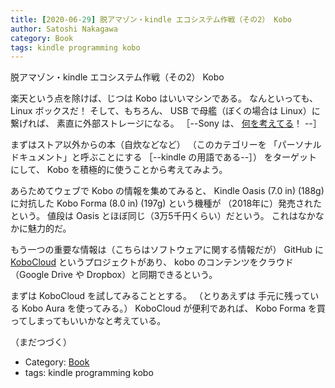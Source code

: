```yaml
---
title: [2020-06-29] 脱アマゾン・kindle エコシステム作戦（その2） Kobo
author: Satoshi Nakagawa
category: Book
tags: kindle programming kobo
---
```


脱アマゾン・kindle エコシステム作戦（その2） Kobo

 楽天という点を除けば、じつは
Kobo はいいマシンである。
なんといっても、
Linux ボックスだ！
そして、もちろん、
USB で母艦（ぼくの場合は Linux）に繋げれば、
素直に外部ストレージになる。
［--Sony は、
[何を考えてる](http://www.merapano.net/~satoshi/private/diary/2018-06-12-1.html)！ --］

 まずはストア以外からの本（自炊などなど）
（このカテゴリーを
「パーソナルドキュメント」と呼ぶことにする
［--kindle の用語である--］）
をターゲットにして、
Kobo を積極的に使うことから考えてみよう。

 あらためてウェブで Kobo の情報を集めてみると、
Kindle Oasis (7.0 in) (188g) に対抗した
Kobo Forma (8.0 in) (197g) という機種が
（2018年に）発売されたという。
値段は Oasis とほぼ同じ（3万5千円くらい）だという。
これはなかなかに魅力的だ。

 もう一つの重要な情報は（こちらはソフトウェアに関する情報だが）
GitHub に
[KoboCloud](https://github.com/fsantint/KoboCloud)
というプロジェクトがあり、
kobo のコンテンツをクラウド（Google Drive や
Dropbox）と同期できるという。

 まずは KoboCloud を試してみることとする。
（とりあえずは
手元に残っている Kobo Aura を使ってみる。）
KoboCloud が便利であれば、
Kobo Forma を買ってしまってもいいかなと考えている。

 （まだつづく）

- Category: [Book](https://merapano.github.io/categories.html#Book)
- tags: kindle programming kobo
